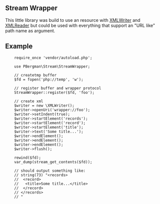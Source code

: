 ## Stream Wrapper

This little library was build to use an resource with [XMLWriter](http://php.net/manual/en/book.xmlwriter.php) and [XMLReader](http://php.net/manual/en/book.xmlreader.php) but could be used with everything that support an "URL like" path name as argument.

## Example
    
```
    require_once 'vendor/autoload.php';
    
    use PBergman\Stream\StreamWrapper;
    
    // createtmp buffer
    $fd = fopen('php://temp', 'w');
    
    // register buffer and wrapper protocol
    StreamWrapper::register($fd, 'foo');
    
    // create xml
    $writer = new \XMLWriter();
    $writer->openUri('wrapper://foo');
    $writer->setIndent(true);
    $writer->startElement('records');
    $writer->startElement('record');
    $writer->startElement('title');
    $writer->text('Some title...');
    $writer->endElement();
    $writer->endElement();
    $writer->endElement();
    $writer->flush();
    
    rewind($fd);
    var_dump(stream_get_contents($fd));
 
    // should output something like:
    // string(73) "<records>
    //  <record>
    //   <title>Some title...</title>
    //  </record>
    // </records>
    // "
```